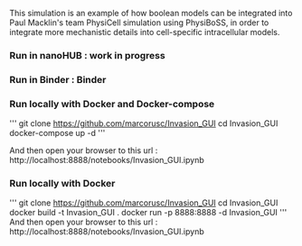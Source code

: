 This simulation is an example of how boolean models can be integrated into Paul Macklin's team PhysiCell simulation using PhysiBoSS, in order to integrate more mechanistic details into cell-specific intracellular models.

### Run in nanoHUB : work in progress

### Run in Binder : Binder

### Run locally with Docker and Docker-compose

'''
git clone https://github.com/marcorusc/Invasion_GUI
cd Invasion_GUI
docker-compose up -d
'''

And then open your browser to this url : http://localhost:8888/notebooks/Invasion_GUI.ipynb
### Run locally with Docker
'''
git clone https://github.com/marcorusc/Invasion_GUI
cd Invasion_GUI
docker build -t Invasion_GUI .
docker run -p 8888:8888 -d Invasion_GUI
'''
And then open your browser to this url : http://localhost:8888/notebooks/Invasion_GUI.ipynb
